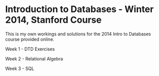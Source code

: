 # Introduction to Databases - Winter 2014, Stanford Course

This is my own workings and solutions for the 2014 Intro to Databases course provided online.

Week 1 - DTD Exercises

Week 2 - Relational Algebra

Week 3 - SQL